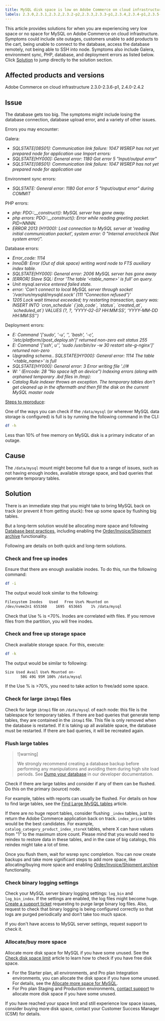 ```yaml
---
title: MySQL disk space is low on Adobe Commerce on cloud infrastructure
labels: 2.3.0,2.3.1,2.3.2,2.3.2-p2,2.3.3,2.3.3-p1,2.3.4,2.3.4-p1,2.3.5-p1,2.3.5-p2,2.3.6,2.3.6-p1,2.4.0,2.4.1,2.4.1-p1,2.4.2,Magento Commerce Cloud,MySQL,how to,large tables,mysql disk space,Adobe Commerce,cloud infrastructure
---
```


This article provides solutions for when you are experiencing very low space or no space for MySQL on Adobe Commerce on cloud infrastructure. Symptoms could include site outages, customers unable to add products to the cart, being unable to connect to the database, access the database remotely, not being able to SSH into node. Symptoms also include Galera, environment sync, PHP, database, and deployment errors as listed below. Click [Solution](https://support.magento.com/hc/en-us/articles/360058472572#solution) to jump directly to the solution section.

## Affected products and versions

Adobe Commerce on cloud infrastructure 2.3.0-2.3.6-p1, 2.4.0-2.4.2

## Issue

The database gets too big. The symptoms might include losing the database connection, database upload error, and a variety of other issues.

Errors you may encounter:

Galera:

* *SQLSTATE\[08S01\]: Communication link failure: 1047 WSREP has not yet prepared node for application use*   *Import errors:*
* *SQLSTATE\[HY000\]: General error: 1180 Got error 5 "Input/output error"*
* *SQLSTATE\[08S01\]: Communication link failure: 1047 WSREP has not yet prepared node for application use*   

Environment sync errors:

* *SQLSTATE: General error: 1180 Got error 5 "Input/output error" during COMMIT*  

PHP errors:

* *php: PDO::\_\_construct(): MySQL server has gone away.*
* *php errors: PDO::\_\_construct(): Error while reading greeting packet. PID=NNNN.*
* *ERROR 2013 (HY000): Lost connection to MySQL server at 'reading initial communication packet', system error: 0 "Internal error/check (Not system error)".*

Database errors:

* *Error\_code: 1114*
* *InnoDB: Error (Out of disk space) writing word node to FTS auxiliary index table.*
* *SQLSTATE\[HY000\]: General error: 2006 MySQL server has gone away*
* *\[ERROR\] Slave SQL: Error 'The table '<table\_name>' is full' on query.*
* *Unit mysql.service entered failed state.*
* *error: 'Can't connect to local MySQL server through socket '/var/run/mysqld/mysqld.sock' (111 "Connection refused")'*
* *1205 Lock wait timeout exceeded; try restarting transaction, query was: INSERT INTO \`cron\_schedule\` (\`job\_code\`, \`status\`, \`created\_at\`, \`scheduled\_at\`) VALUES (?, ?, 'YYYY-02-07 HH:MM:SS’, ‘YYYY-MM-DD HH:MM:SS’')*

Deployment errors:

* *E: Command '\['sudo', '-u', '<environment name>', 'bash', '-c', '/etc/platform/<environment name>/post\_deploy.sh'\]' returned non-zero exit status 255*
* *E: Command '\['ssh', u'<node IP address>', 'sudo /usr/bin/sv -w 30 restart site-<environment name>g-nginx'\]' returned non-zero*
* *Upgrading schema.. SQLSTATE\[HY000\]: General error: 1114 The table '<table\_name>' is full*
* *SQLSTATE\[HY000\]: General error: 3 Error writing file './<environment name>/\#*
* *W: <filename>' (Errcode: 28 "No space left on device")*  *Indexing errors (along with orphaned temporary .ibd files in /tmp):*
* *Catalog Rule indexer throws an exception. The temporary tables don't get cleaned up in the aftermath and then fill the disk on the current MySQL master node*

<ins>Steps to reproduce</ins>:

 One of the ways you can check if the `/data/mysql` (or wherever MySQL data storage is configured) is full is by running the following command in the CLI:

```bash
df -h
```

Less than 10% of free memory on MySQL disk is a primary indicator of an outage.

## Cause

The `/data/mysql` mount might become full due to a range of issues, such as not having enough inodes, available storage space, and bad queries that generate temporary tables.

## Solution

There is an immediate step that you might take to bring MySQL back on track (or prevent it from getting stuck): free up some space by flushing big tables.

But a long-term solution would be allocating more space and following [Database best practices](https://support.magento.com/hc/en-us/articles/360041997312), including enabling the [Order/Invoice/Shipment archive](https://docs.magento.com/user-guide/sales/order-archive.html) functionality.

Following are details on both quick and long-term solutions.

### Check and free up inodes

Ensure that there are enough available inodes. To do this, run the following command:

```bash
df -i
```

The output would look similar to the following:

```bash
Filesystem Inodes   Used   Free Use% Mounted on
/dev/nvme2n1 655360    1695  653665    1% /data/mysql
```

Check that Use % is <70%. Inodes are correlated with files. If you remove files from the partition, you will free inodes.

### Check and free up storage space

Check available storage space. For this, execute:

```bash
df -k
```

The output would be similar to following:

```bash
Size Used Avail Use% Mounted on·
       50G 49G 95M 100% /data/mysql
```

If the Use % is >70%, you need to take action to free/add some space.

### Check for large `ibtmp1` files

Check for large `ibtmp1` file on `/data/mysql` of each node: this file is the tablespace for temporary tables. If there are bad queries that generate temp tables, they are contained in the `ibtmp1` file. This file is only removed when the database is restarted. If it is taking up all available space, the database must be restarted. If there are bad queries, it will be recreated again.

### Flush large tables

>![warning]
>
>We strongly recommend creating a database backup before performing any manipulations and avoiding them during high site load periods. See [Dump your database](https://devdocs.magento.com/cloud/project/project-webint-snap.html#db-dump) in our developer documentation.

Check if there are large tables and consider if any of them can be flushed. Do this on the primary (source) node.

For example, tables with reports can usually be flushed. For details on how to find large tables, see the [Find Large MySQL tables](https://support.magento.com/hc/en-us/articles/360038957591) article.

If there are no huge report tables, consider flushing `_index` tables, just to return the Adobe Commerce application back on track. `index_price` tables would be the best candidates. For example, `catalog_category_product_index_storeX` tables, where X can have values from "1" to the maximum store count. Please mind that you would need to reindex to restore data in these tables, and in the case of big catalogs, this reindex might take a lot of time.

Once you flush them, wait for wsrep sync completion. You can now create backups and take more significant steps to add more space, like allocating/buying more space and enabling [Order/Invoice/Shipment archive](https://docs.magento.com/user-guide/sales/order-archive.html) functionality.

### Check binary logging settings

Check your MySQL server binary logging settings: `log_bin` and `log_bin_index`. If the settings are enabled, the log files might become huge. [Create a support ticket](https://support.magento.com/hc/en-us/articles/360019088251) requesting to purge large binary log files. Also, request to check that binary logging is being configured correctly so that logs are purged periodically and don’t take too much space.

If you don't have access to MySQL server settings, request support to check it.

### Allocate/buy more space

Allocate more disk space for MySQL if you have some unused. See the [Check disk space limit](https://support.magento.com/hc/en-us/articles/360038374052) article to learn how to check if you have free disk space.

* For the Starter plan, all environments, and Pro plan Integration environments, you can allocate the disk space if you have some unused. For details, see the [Allocate more space for MySQL](https://support.magento.com/hc/en-us/articles/360038761511).
* For Pro plan Staging and Production environments, [contact support](https://support.magento.com/hc/en-us/articles/360019088251) to allocate more disk space if you have some unused.

If you have reached your space limit and still experience low space issues, consider buying more disk space, contact your Customer Success Manager (CSM) for details.
